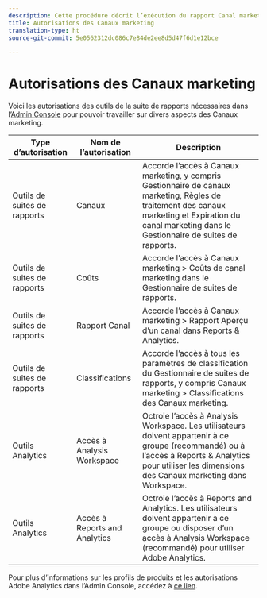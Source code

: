```yaml
---
description: Cette procédure décrit l’exécution du rapport Canal marketing, ainsi que l’octroi de privilèges d’administrateur limités et de permissions de groupe d’utilisateurs au rapport.
title: Autorisations des Canaux marketing
translation-type: ht
source-git-commit: 5e0562312dc086c7e84de2ee8d5d47f6d1e12bce

---
```



# Autorisations des Canaux marketing

Voici les autorisations des outils de la suite de rapports nécessaires dans l’[Admin Console](https://adminconsole.adobe.com/) pour pouvoir travailler sur divers aspects des Canaux marketing.

| Type d’autorisation | Nom de l’autorisation | Description |
|---|---|---|
| Outils de suites de rapports | Canaux | Accorde l’accès à Canaux marketing, y compris Gestionnaire de canaux marketing, Règles de traitement des canaux marketing et Expiration du canal marketing dans le Gestionnaire de suites de rapports. |
| Outils de suites de rapports | Coûts | Accorde l’accès à Canaux marketing > Coûts de canal marketing dans le Gestionnaire de suites de rapports. |
| Outils de suites de rapports | Rapport Canal | Accorde l’accès à Canaux marketing > Rapport Aperçu d’un canal dans Reports &amp; Analytics. |
| Outils de suites de rapports | Classifications | Accorde l’accès à tous les paramètres de classification du Gestionnaire de suites de rapports, y compris Canaux marketing > Classifications des Canaux marketing. |
| Outils Analytics | Accès à Analysis Workspace | Octroie l’accès à Analysis Workspace. Les utilisateurs doivent appartenir à ce groupe (recommandé) ou à l’accès à Reports &amp; Analytics pour utiliser les dimensions des Canaux marketing dans Workspace. |
| Outils Analytics | Accès à Reports and Analytics | Octroie l’accès à Reports and Analytics. Les utilisateurs doivent appartenir à ce groupe ou disposer d’un accès à Analysis Workspace (recommandé) pour utiliser Adobe Analytics. |

Pour plus d’informations sur les profils de produits et les autorisations Adobe Analytics dans l’Admin Console, accédez à [ce lien](https://docs.adobe.com/content/help/fr-FR/analytics/admin/admin-console/permissions/product-profile.translate.html).